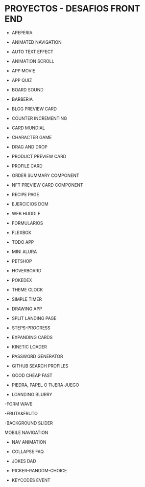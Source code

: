 # PROYECTOS - DESAFIOS FRONT END 

- APEPERIA

- ANIMATED NAVIGATION

- AUTO TEXT EFFECT

- ANIMATION SCROLL

- APP MOVIE

- APP QUIZ

- BOARD SOUND

- BARBERIA

- BLOG PREVIEW CARD

- COUNTER INCREMENTING

- CARD MUNDIAL

- CHARACTER GAME

- DRAG AND DROP

- PRODUCT PREVIEW CARD

- PROFILE CARD

- ORDER SUMMARY COMPONENT

- NFT PREVIEW CARD COMPONENT

- RECIPE PAGE

- EJERCICIOS DOM

- WEB HUDDLE

- FORMULARIOS

- FLEXBOX

- TODO APP

- MINI ALURA

- PETSHOP

- HOVERBOARD

- POKEDEX

- THEME CLOCK

- SIMPLE TIMER

- DRAWING APP

- SPLIT LANDING PAGE

- STEPS-PROGRESS

- EXPANDING CARDS

- KINETIC LOADER

- PASSWORD GENERATOR

- GITHUB SEARCH PROFILES

- GOOD CHEAP FAST

- PIEDRA, PAPEL O TIJERA JUEGO

- LOANDING BLURRY

-FORM WAVE

-FRUTA&FRUTO

-BACKGROUND SLIDER

MOBILE NAVIGATION

- NAV ANIMATION

- COLLAPSE FAQ

- JOKES DAD

- PICKER-RANDOM-CHOICE

- KEYCODES EVENT
